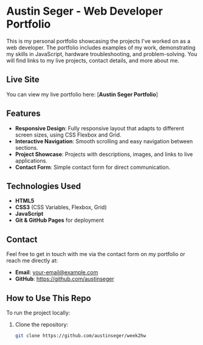 # Austin Seger - Web Developer Portfolio

This is my personal portfolio showcasing the projects I've worked on as a web developer. The portfolio includes examples of my work, demonstrating my skills in JavaScript, hardware troubleshooting, and problem-solving. You will find links to my live projects, contact details, and more about me.

## Live Site

You can view my live portfolio here:
[**Austin Seger Portfolio**]

## Features

- **Responsive Design**: Fully responsive layout that adapts to different screen sizes, using CSS Flexbox and Grid.
- **Interactive Navigation**: Smooth scrolling and easy navigation between sections.
- **Project Showcase**: Projects with descriptions, images, and links to live applications.
- **Contact Form**: Simple contact form for direct communication.


## Technologies Used

- **HTML5**
- **CSS3** (CSS Variables, Flexbox, Grid)
- **JavaScript**
- **Git & GitHub Pages** for deployment

## Contact

Feel free to get in touch with me via the contact form on my portfolio or reach me directly at:
- **Email**: your-email@example.com
- **GitHub**: https://github.com/austinseger

## How to Use This Repo

To run the project locally:

1. Clone the repository:
   ```bash
   git clone https://github.com/austinseger/week2hw
